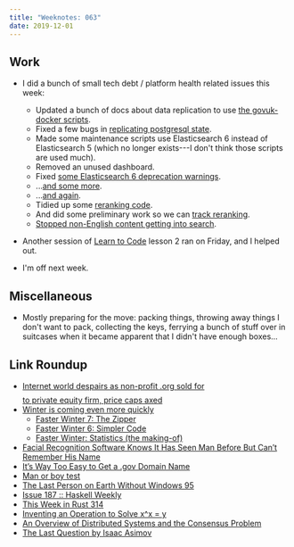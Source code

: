```yaml
---
title: "Weeknotes: 063"
date: 2019-12-01
---
```


## Work

- I did a bunch of small tech debt / platform health related issues
  this week:

  - Updated a bunch of docs about data replication to use [the govuk-docker scripts][].
  - Fixed a few bugs in [replicating postgresql state][].
  - Made some maintenance scripts use Elasticsearch 6 instead of
    Elasticsearch 5 (which no longer exists---I don't think those
    scripts are used much).
  - Removed an unused dashboard.
  - Fixed [some Elasticsearch 6 deprecation warnings][].
  - ...[and some more][].
  - ...[and again][].
  - Tidied up some [reranking code][].
  - And did some preliminary work so we can [track reranking][].
  - [Stopped non-English content getting into search][].

- Another session of [Learn to Code][] lesson 2 ran on Friday, and I
  helped out.

- I'm off next week.

[the govuk-docker scripts]: https://github.com/alphagov/govuk-docker/tree/master/bin
[replicating postgresql state]: https://github.com/alphagov/govuk-docker/pull/268
[some Elasticsearch 6 deprecation warnings]: https://github.com/alphagov/search-api/pull/1815
[and some more]: https://github.com/alphagov/search-api/pull/1812
[and again]: https://github.com/alphagov/search-api/pull/1811
[reranking code]: https://github.com/alphagov/search-api/pull/1807
[track reranking]: https://github.com/alphagov/search-api/pull/1806
[Stopped non-English content getting into search]: https://github.com/alphagov/search-api/pull/1810
[Learn to Code]: https://learn-to-code.london.cloudapps.digital/

## Miscellaneous

- Mostly preparing for the move: packing things, throwing away things
  I don't want to pack, collecting the keys, ferrying a bunch of stuff
  over in suitcases when it became apparent that I didn't have enough
  boxes...


## Link Roundup

- [Internet world despairs as non-profit .org sold for $$$$ to private equity firm, price caps axed](https://www.theregister.co.uk/2019/11/20/org_registry_sale_shambles/)
- [Winter is coming even more quickly](http://www.joachim-breitner.de/blog/758-Winter_is_coming_even_more_quickly)
  - [Faster Winter 7: The Zipper](http://www.joachim-breitner.de/blog/764-Faster_Winter_6__Simpler_Code)
  - [Faster Winter 6: Simpler Code](http://www.joachim-breitner.de/blog/765-Faster_Winter_7__The_Zipper)
  - [Faster Winter: Statistics (the making-of)](http://www.joachim-breitner.de/blog/766-Faster_Winter__Statistics_%28the_making-of%29)
- [Facial Recognition Software Knows It Has Seen Man Before But Can’t Remember His Name](https://www.theonion.com/facial-recognition-software-knows-it-has-seen-man-befor-1840033674)
- [It’s Way Too Easy to Get a .gov Domain Name](https://krebsonsecurity.com/2019/11/its-way-too-easy-to-get-a-gov-domain-name/)
- [Man or boy test](https://en.wikipedia.org/wiki/Man_or_boy_test)
- [The Last Person on Earth Without Windows 95](https://zipcon.net/~kestral/win95.html)
- [Issue 187 :: Haskell Weekly](https://haskellweekly.news/issue/187.html)
- [This Week in Rust 314](https://this-week-in-rust.org/blog/2019/11/26/this-week-in-rust-314/)
- [Inventing an Operation to Solve x^x = y](http://mathforum.org/library/drmath/view/54586.html)
- [An Overview of Distributed Systems and the Consensus Problem](https://probablyexactlywrong.com/distsys/)
- [The Last Question by Isaac Asimov](https://www.multivax.com/last_question.html)
